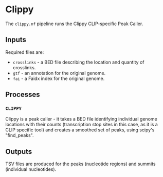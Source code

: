 # Clippy

The `clippy.nf` pipeline runs the Clippy CLIP-specific Peak Caller.

## Inputs

Required files are:

- `crosslinks` - a BED file describing the location and quantity of crosslinks.
- `gtf` - an annotation for the original genome.
- `fai` - a Faidx index for the original genome.

## Processes

### `CLIPPY`

Clippy is a peak caller - it takes a BED file identifying individual genome locations with their counts (transcription stop sites in this case, as it is a CLIP specific tool) and creates a smoothed set of peaks, using scipy's "find_peaks".

## Outputs

TSV files are produced for the peaks (nucleotide regions) and summits (individual nucleotides).

